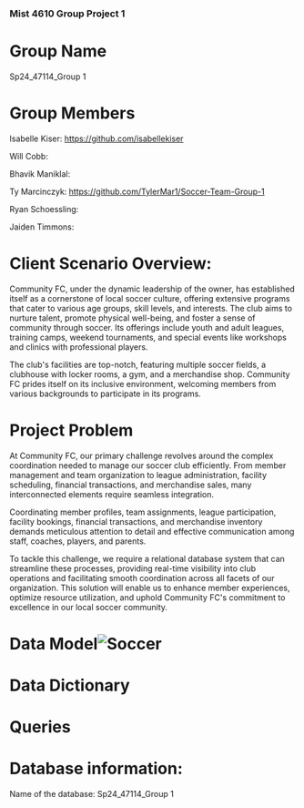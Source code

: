 ### Mist 4610 Group Project 1 
# Group Name

Sp24_47114_Group 1

# Group Members
Isabelle Kiser: https://github.com/isabellekiser

Will Cobb: 

Bhavik Maniklal:

Ty Marcinczyk: https://github.com/TylerMar1/Soccer-Team-Group-1

Ryan Schoessling:

Jaiden Timmons:

# Client Scenario Overview:

Community FC, under the dynamic leadership of the owner, has established itself as a cornerstone of local soccer culture, offering extensive programs that cater to various age groups, skill levels, and interests. The club aims to nurture talent, promote physical well-being, and foster a sense of community through soccer. Its offerings include youth and adult leagues, training camps, weekend tournaments, and special events like workshops and clinics with professional players.

The club's facilities are top-notch, featuring multiple soccer fields, a clubhouse with locker rooms, a gym, and a merchandise shop. Community FC prides itself on its inclusive environment, welcoming members from various backgrounds to participate in its programs.

# Project Problem

At Community FC, our primary challenge revolves around the complex coordination needed to manage our soccer club efficiently. From member management and team organization to league administration, facility scheduling, financial transactions, and merchandise sales, many interconnected elements require seamless integration.

Coordinating member profiles, team assignments, league participation, facility bookings, financial transactions, and merchandise inventory demands meticulous attention to detail and effective communication among staff, coaches, players, and parents.

To tackle this challenge, we require a relational database system that can streamline these processes, providing real-time visibility into club operations and facilitating smooth coordination across all facets of our organization. This solution will enable us to enhance member experiences, optimize resource utilization, and uphold Community FC's commitment to excellence in our local soccer community.

# Data Model![Soccer](https://github.com/isabellekiser/Soccer-Team/assets/149964200/9ffd2d4e-7b1b-49a0-94a1-61f1a2c2b7b6)

# Data Dictionary

# Queries

# Database information:

Name of the database: Sp24_47114_Group 1
